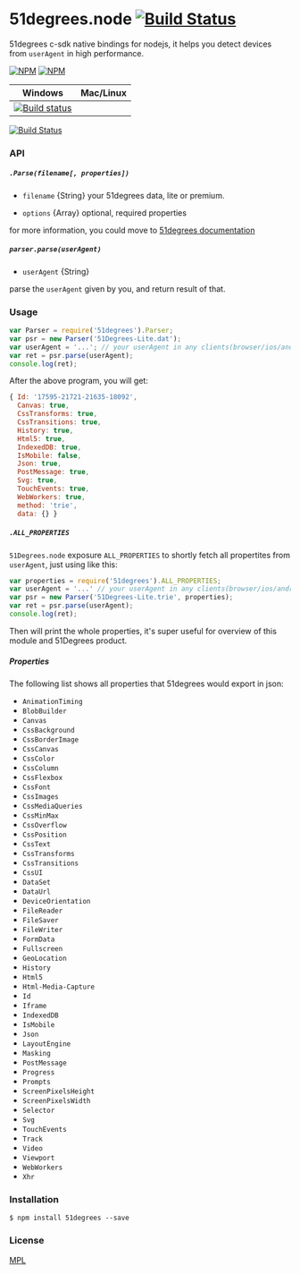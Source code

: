 
51degrees.node [![Build Status](https://travis-ci.org/yorkie/51degrees.node.svg?branch=master)](https://travis-ci.org/yorkie/51degrees.node)
==============

51degrees c-sdk native bindings for nodejs, it helps you detect devices from `userAgent` in high performance.

[![NPM](https://nodei.co/npm/51degrees.png?stars&downloads)](https://nodei.co/npm/51degrees/)
[![NPM](https://nodei.co/npm-dl/51degrees.png)](https://nodei.co/npm/51degrees/)

Windows        | Mac/Linux   
-------------- | ------------
[![Build status](https://ci.appveyor.com/api/projects/status/m1nwwmospqiipyeu?svg=true)](https://ci.appveyor.com/project/yorkie/51degrees-node) | 
[![Build Status](https://travis-ci.org/yorkie/51degrees.node.svg?branch=master)](https://travis-ci.org/yorkie/51degrees.node)


### API

##### `.Parse(filename[, properties])`

* `filename` {String} your 51degrees data, lite or premium.

* `options` {Array} optional, required properties

for more information, you could move to [51degrees documentation](https://51degrees.com/Support/Documentation)

##### `parser.parse(userAgent)`

* `userAgent` {String}

parse the `userAgent` given by you, and return result of that.

### Usage

```js
var Parser = require('51degrees').Parser;
var psr = new Parser('51Degrees-Lite.dat');
var userAgent = '...'; // your userAgent in any clients(browser/ios/android)
var ret = psr.parse(userAgent);
console.log(ret);
```

After the above program, you will get:

```js
{ Id: '17595-21721-21635-18092',
  Canvas: true,
  CssTransforms: true,
  CssTransitions: true,
  History: true,
  Html5: true,
  IndexedDB: true,
  IsMobile: false,
  Json: true,
  PostMessage: true,
  Svg: true,
  TouchEvents: true,
  WebWorkers: true,
  method: 'trie',
  data: {} }
```

##### `.ALL_PROPERTIES`

`51Degrees.node` exposure `ALL_PROPERTIES` to shortly fetch all propertites from `userAgent`, just using like this:

```js
var properties = require('51degrees').ALL_PROPERTIES;
var userAgent = '...' // your userAgent in any clients(browser/ios/android)
var psr = new Parser('51Degrees-Lite.trie', properties);
var ret = psr.parse(userAgent);
console.log(ret);
```

Then will print the whole properties, it's super useful for overview of this module and 51Degrees product.

##### Properties

The following list shows all properties that 51degrees would export in json:

* `AnimationTiming`
* `BlobBuilder`
* `Canvas`
* `CssBackground`
* `CssBorderImage`
* `CssCanvas`
* `CssColor`
* `CssColumn`
* `CssFlexbox`
* `CssFont`
* `CssImages`
* `CssMediaQueries`
* `CssMinMax`
* `CssOverflow`
* `CssPosition`
* `CssText`
* `CssTransforms`
* `CssTransitions`
* `CssUI`
* `DataSet`
* `DataUrl`
* `DeviceOrientation`
* `FileReader`
* `FileSaver`
* `FileWriter`
* `FormData`
* `Fullscreen`
* `GeoLocation`
* `History`
* `Html5`
* `Html-Media-Capture`
* `Id`
* `Iframe`
* `IndexedDB`
* `IsMobile`
* `Json`
* `LayoutEngine`
* `Masking`
* `PostMessage`
* `Progress`
* `Prompts`
* `ScreenPixelsHeight`
* `ScreenPixelsWidth`
* `Selector`
* `Svg`
* `TouchEvents`
* `Track`
* `Video`
* `Viewport`
* `WebWorkers`
* `Xhr`

### Installation

```
$ npm install 51degrees --save
```

### License

[MPL](License.txt)


